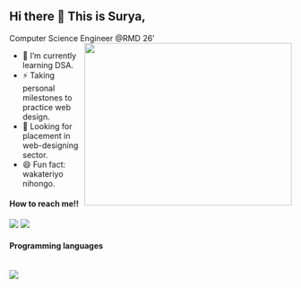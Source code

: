 ## Hi there 👋 This is Surya,
Computer Science Engineer @RMD 26'
<img src="https://i.pinimg.com/originals/93/de/f6/93def6964d887005431cb95589c5ae3d.gif" align="right" width="370" height="290">
- 🌱 I’m currently learning DSA.
- ⚡ Taking personal milestones to practice web design.
- 🔭 Looking for placement in web-designing sector.
- 😄 Fun fact: wakateriyo nihongo.

#### How to reach me!! <br/>
[<img src="https://img.shields.io/badge/LinkedIn-0077B5?style=for-the-badge&logo=linkedin&logoColor=white" />](https://www.linkedin.com/in/surya-prakash-m-04a11725b/)
[<img src="https://img.shields.io/badge/Gmail-D14836?style=for-the-badge&logo=gmail&logoColor=white" />](mailto:surya.m3115@gmail.com)
<br/>
#### Programming languages
<br/>
<img src="https://img.shields.io/badge/Java-ED8B00?style=for-the-badge&logo=openjdk&logoColor=white" />

